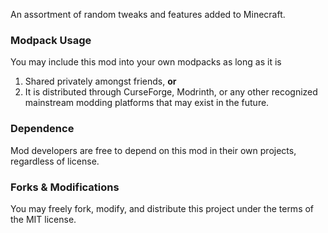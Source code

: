 An assortment of random tweaks and features added to Minecraft.

### **Modpack Usage**
You may include this mod into your own modpacks as long as it is
1) Shared privately amongst friends, **or**
2) It is distributed through CurseForge, Modrinth, or any other recognized mainstream modding platforms that may exist in the future.

### **Dependence**
Mod developers are free to depend on this mod in their own projects, regardless of license.

### **Forks & Modifications**
You may freely fork, modify, and distribute this project under the terms of the MIT license.